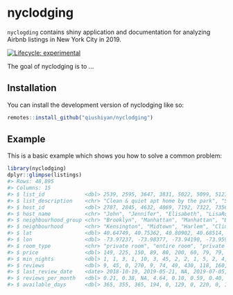 
<!-- README.md is generated from README.Rmd. Please edit that file -->

# nyclodging

`nyclogding` contains shiny application and documentation for analyzing
Airbnb listings in New York City in 2019.

<!-- badges: start -->

[![Lifecycle:
experimental](https://img.shields.io/badge/lifecycle-experimental-orange.svg)](https://lifecycle.r-lib.org/articles/stages.html#experimental)
<!-- badges: end -->

The goal of nyclodging is to …

## Installation

You can install the development version of nyclodging like so:

``` r
remotes::install_github("qiushiyan/nyclodging")
```

## Example

This is a basic example which shows you how to solve a common problem:

``` r
library(nyclodging)
dplyr::glimpse(listings)
#> Rows: 48,895
#> Columns: 15
#> $ list_id             <dbl> 2539, 2595, 3647, 3831, 5022, 5099, 5121, 5178, 52…
#> $ list_description    <chr> "Clean & quiet apt home by the park", "Skylit Midt…
#> $ host_id             <dbl> 2787, 2845, 4632, 4869, 7192, 7322, 7356, 8967, 74…
#> $ host_name           <chr> "John", "Jennifer", "Elisabeth", "LisaRoxanne", "L…
#> $ neighbourhood_group <chr> "Brooklyn", "Manhattan", "Manhattan", "Brooklyn", …
#> $ neighbourhood       <chr> "Kensington", "Midtown", "Harlem", "Clinton Hill",…
#> $ lat                 <dbl> 40.64749, 40.75362, 40.80902, 40.68514, 40.79851, …
#> $ lon                 <dbl> -73.97237, -73.98377, -73.94190, -73.95976, -73.94…
#> $ room_type           <chr> "private room", "entire room", "private room", "en…
#> $ price               <dbl> 149, 225, 150, 89, 80, 200, 60, 79, 79, 150, 135, …
#> $ min_nights          <dbl> 1, 1, 3, 1, 10, 3, 45, 2, 2, 1, 5, 2, 4, 2, 90, 2,…
#> $ reviews             <dbl> 9, 45, 0, 270, 9, 74, 49, 430, 118, 160, 53, 188, …
#> $ last_review_date    <date> 2018-10-19, 2019-05-21, NA, 2019-07-05, 2018-11-1…
#> $ reviews_per_month   <dbl> 0.21, 0.38, NA, 4.64, 0.10, 0.59, 0.40, 3.47, 0.99…
#> $ available_days      <dbl> 365, 355, 365, 194, 0, 129, 0, 220, 0, 188, 6, 39,…
```
